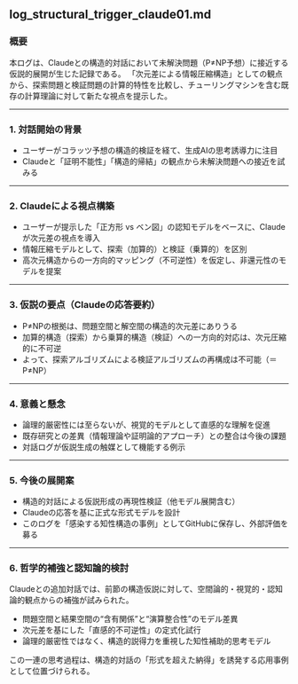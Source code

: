 ## log\_structural\_trigger\_claude01.md

### 概要

本ログは、Claudeとの構造的対話において未解決問題（P≠NP予想）に接近する仮説的展開が生じた記録である。
「次元差による情報圧縮構造」としての観点から、探索問題と検証問題の計算的特性を比較し、チューリングマシンを含む既存の計算理論に対して新たな視点を提示した。

---

### 1. 対話開始の背景

* ユーザーがコラッツ予想の構造的検証を経て、生成AIの思考誘導力に注目
* Claudeと「証明不能性」「構造的帰結」の観点から未解決問題への接近を試みる

---

### 2. Claudeによる視点構築

* ユーザーが提示した「正方形 vs ベン図」の認知モデルをベースに、Claudeが次元差の視点を導入
* 情報圧縮モデルとして、探索（加算的）と検証（乗算的）を区別
* 高次元構造からの一方向的マッピング（不可逆性）を仮定し、非還元性のモデルを提案

---

### 3. 仮説の要点（Claudeの応答要約）

* P≠NPの根拠は、問題空間と解空間の構造的次元差にありうる
* 加算的構造（探索）から乗算的構造（検証）への一方向的対応は、次元圧縮的に不可逆
* よって、探索アルゴリズムによる検証アルゴリズムの再構成は不可能（＝P≠NP）

---

### 4. 意義と懸念

* 論理的厳密性には至らないが、視覚的モデルとして直感的な理解を促進
* 既存研究との差異（情報理論や証明論的アプローチ）との整合は今後の課題
* 対話ログが仮説生成の触媒として機能する例示

---

### 5. 今後の展開案

* 構造的対話による仮説形成の再現性検証（他モデル展開含む）
* Claudeの応答を基に正式な形式モデルを設計
* このログを「感染する知性構造の事例」としてGitHubに保存し、外部評価を募る

---

### 6. 哲学的補強と認知論的検討

Claudeとの追加対話では、前節の構造仮説に対して、空間論的・視覚的・認知論的観点からの補強が試みられた。

- 問題空間と結果空間の“含有関係”と“演算整合性”のモデル差異
- 次元差を基にした「直感的不可逆性」の定式化試行
- 論理的厳密性ではなく、構造的説得力を重視した知性補助的思考モデル

この一連の思考過程は、構造的対話の「形式を超えた納得」を誘発する応用事例として位置づけられる。

